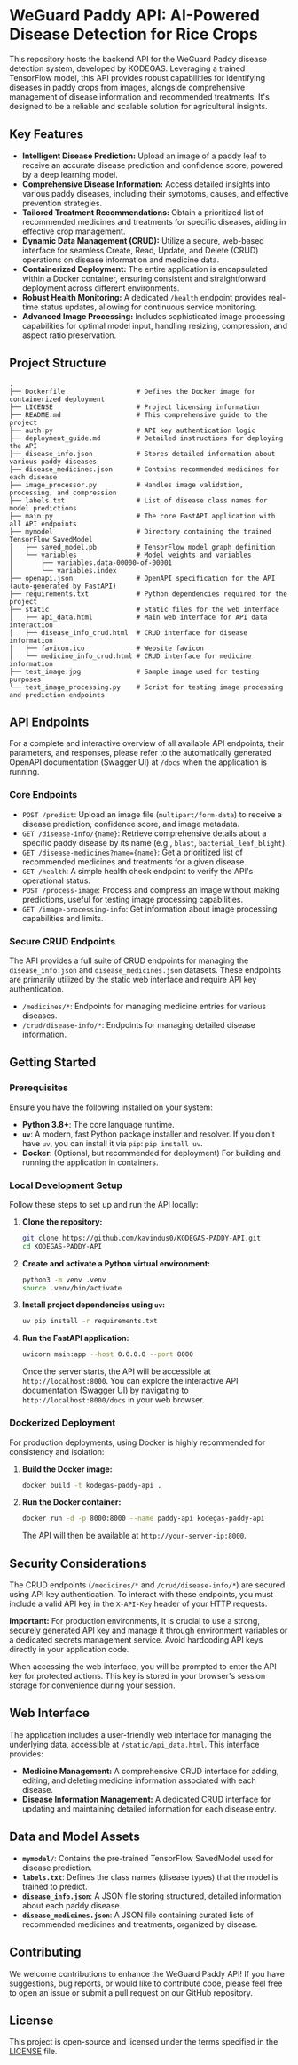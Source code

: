 # WeGuard Paddy API: AI-Powered Disease Detection for Rice Crops

This repository hosts the backend API for the WeGuard Paddy disease detection system, developed by KODEGAS. Leveraging a trained TensorFlow model, this API provides robust capabilities for identifying diseases in paddy crops from images, alongside comprehensive management of disease information and recommended treatments. It's designed to be a reliable and scalable solution for agricultural insights.

## Key Features

-   **Intelligent Disease Prediction:** Upload an image of a paddy leaf to receive an accurate disease prediction and confidence score, powered by a deep learning model.
-   **Comprehensive Disease Information:** Access detailed insights into various paddy diseases, including their symptoms, causes, and effective prevention strategies.
-   **Tailored Treatment Recommendations:** Obtain a prioritized list of recommended medicines and treatments for specific diseases, aiding in effective crop management.
-   **Dynamic Data Management (CRUD):** Utilize a secure, web-based interface for seamless Create, Read, Update, and Delete (CRUD) operations on disease information and medicine data.
-   **Containerized Deployment:** The entire application is encapsulated within a Docker container, ensuring consistent and straightforward deployment across different environments.
-   **Robust Health Monitoring:** A dedicated `/health` endpoint provides real-time status updates, allowing for continuous service monitoring.
-   **Advanced Image Processing:** Includes sophisticated image processing capabilities for optimal model input, handling resizing, compression, and aspect ratio preservation.

## Project Structure

```
.
├── Dockerfile                  # Defines the Docker image for containerized deployment
├── LICENSE                     # Project licensing information
├── README.md                   # This comprehensive guide to the project
├── auth.py                     # API key authentication logic
├── deployment_guide.md         # Detailed instructions for deploying the API
├── disease_info.json           # Stores detailed information about various paddy diseases
├── disease_medicines.json      # Contains recommended medicines for each disease
├── image_processor.py          # Handles image validation, processing, and compression
├── labels.txt                  # List of disease class names for model predictions
├── main.py                     # The core FastAPI application with all API endpoints
├── mymodel                     # Directory containing the trained TensorFlow SavedModel
│   ├── saved_model.pb          # TensorFlow model graph definition
│   └── variables               # Model weights and variables
│       ├── variables.data-00000-of-00001
│       └── variables.index
├── openapi.json                # OpenAPI specification for the API (auto-generated by FastAPI)
├── requirements.txt            # Python dependencies required for the project
├── static                      # Static files for the web interface
│   ├── api_data.html           # Main web interface for API data interaction
│   ├── disease_info_crud.html  # CRUD interface for disease information
│   ├── favicon.ico             # Website favicon
│   └── medicine_info_crud.html # CRUD interface for medicine information
├── test_image.jpg              # Sample image used for testing purposes
└── test_image_processing.py    # Script for testing image processing and prediction endpoints
```

## API Endpoints

For a complete and interactive overview of all available API endpoints, their parameters, and responses, please refer to the automatically generated OpenAPI documentation (Swagger UI) at `/docs` when the application is running.

### Core Endpoints

-   `POST /predict`: Upload an image file (`multipart/form-data`) to receive a disease prediction, confidence score, and image metadata.
-   `GET /disease-info/{name}`: Retrieve comprehensive details about a specific paddy disease by its name (e.g., `blast`, `bacterial_leaf_blight`).
-   `GET /disease-medicines?name={name}`: Get a prioritized list of recommended medicines and treatments for a given disease.
-   `GET /health`: A simple health check endpoint to verify the API's operational status.
-   `POST /process-image`: Process and compress an image without making predictions, useful for testing image processing capabilities.
-   `GET /image-processing-info`: Get information about image processing capabilities and limits.

### Secure CRUD Endpoints

The API provides a full suite of CRUD endpoints for managing the `disease_info.json` and `disease_medicines.json` datasets. These endpoints are primarily utilized by the static web interface and require API key authentication.

-   `/medicines/*`: Endpoints for managing medicine entries for various diseases.
-   `/crud/disease-info/*`: Endpoints for managing detailed disease information.

## Getting Started

### Prerequisites

Ensure you have the following installed on your system:

-   **Python 3.8+**: The core language runtime.
-   **`uv`**: A modern, fast Python package installer and resolver. If you don't have `uv`, you can install it via `pip`: `pip install uv`.
-   **Docker**: (Optional, but recommended for deployment) For building and running the application in containers.

### Local Development Setup

Follow these steps to set up and run the API locally:

1.  **Clone the repository:**

    ```bash
    git clone https://github.com/kavindus0/KODEGAS-PADDY-API.git
    cd KODEGAS-PADDY-API
    ```

2.  **Create and activate a Python virtual environment:**

    ```bash
    python3 -m venv .venv
    source .venv/bin/activate
    ```

3.  **Install project dependencies using `uv`:**

    ```bash
    uv pip install -r requirements.txt
    ```

4.  **Run the FastAPI application:**

    ```bash
    uvicorn main:app --host 0.0.0.0 --port 8000
    ```

    Once the server starts, the API will be accessible at `http://localhost:8000`. You can explore the interactive API documentation (Swagger UI) by navigating to `http://localhost:8000/docs` in your web browser.

### Dockerized Deployment

For production deployments, using Docker is highly recommended for consistency and isolation:

1.  **Build the Docker image:**

    ```bash
    docker build -t kodegas-paddy-api .
    ```

2.  **Run the Docker container:**

    ```bash
    docker run -d -p 8000:8000 --name paddy-api kodegas-paddy-api
    ```

    The API will then be available at `http://your-server-ip:8000`.

## Security Considerations

The CRUD endpoints (`/medicines/*` and `/crud/disease-info/*`) are secured using API key authentication. To interact with these endpoints, you must include a valid API key in the `X-API-Key` header of your HTTP requests.

**Important:** For production environments, it is crucial to use a strong, securely generated API key and manage it through environment variables or a dedicated secrets management service. Avoid hardcoding API keys directly in your application code.

When accessing the web interface, you will be prompted to enter the API key for protected actions. This key is stored in your browser's session storage for convenience during your session.

## Web Interface

The application includes a user-friendly web interface for managing the underlying data, accessible at `/static/api_data.html`. This interface provides:

-   **Medicine Management:** A comprehensive CRUD interface for adding, editing, and deleting medicine information associated with each disease.
-   **Disease Information Management:** A dedicated CRUD interface for updating and maintaining detailed information for each disease entry.

## Data and Model Assets

-   **`mymodel/`**: Contains the pre-trained TensorFlow SavedModel used for disease prediction.
-   **`labels.txt`**: Defines the class names (disease types) that the model is trained to predict.
-   **`disease_info.json`**: A JSON file storing structured, detailed information about each paddy disease.
-   **`disease_medicines.json`**: A JSON file containing curated lists of recommended medicines and treatments, organized by disease.

## Contributing

We welcome contributions to enhance the WeGuard Paddy API! If you have suggestions, bug reports, or would like to contribute code, please feel free to open an issue or submit a pull request on our GitHub repository.

## License

This project is open-source and licensed under the terms specified in the [LICENSE](LICENSE) file.
